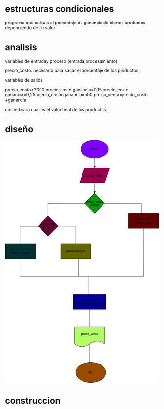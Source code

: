 # estructuras condicionales 

programa que calcula el porcentaje de ganancia de ciertos productos dependiendo de su valor

# analisis

variables de entraday proceso (entrada,procesamiento)

precio_costo: necesario para sacar el porcentaje de los productos 

variables de salida 

precio_costo<3000 precio_costo ganancia=0,15 precio_costo ganancia=0,25 precio_costo ganancia=500 precio_venta=precio_costo +ganancia

nos indicara cual es el valor final de los productos.

# diseño

![diagrama de flujo](diagrama.png "diagrama de flujo")

# construccion 